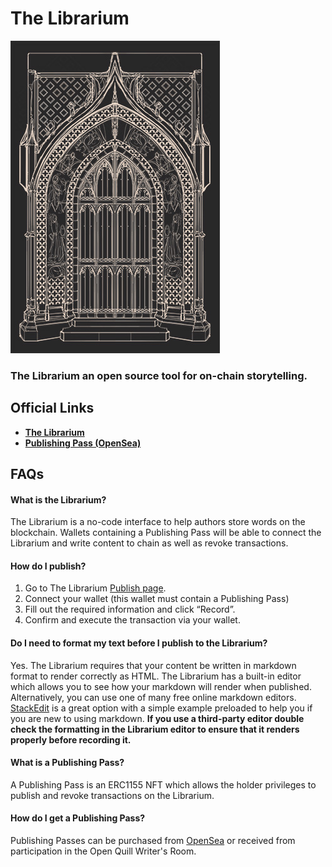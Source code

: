 # The Librarium

![Librarium Door](/public/images/default_librarium.jpg)

### **The Librarium an open source tool for on-chain storytelling.**

## Official Links
- **[The Librarium](https://librarium.dev/)**
- **[Publishing Pass (OpenSea)](https://opensea.io/collection/librarium)**


## FAQs

#### What is the Librarium?
The Librarium is a no-code interface to help authors store words on the blockchain. Wallets containing a Publishing Pass will be able to connect the Librarium and write content to chain as well as revoke transactions.

#### How do I publish?
1. Go to The Librarium [Publish page](https://librarium.dev/publish).
2. Connect your wallet (this wallet must contain a Publishing Pass)
3. Fill out the required information and click “Record”.
4. Confirm and execute the transaction via your wallet.

#### Do I need to format my text before I publish to the Librarium?
Yes. The Librarium requires that your content be written in markdown format to render correctly as HTML. The Librarium has a built-in editor which allows you to see how your markdown will render when published. Alternatively, you can use one of many free online markdown editors. [StackEdit](https://stackedit.io/app#) is a great option with a simple example preloaded to help you if you are new to using markdown. **If you use a third-party editor double check the formatting in the Librarium editor to ensure that it renders properly before recording it.** 

#### What is a Publishing Pass?
A Publishing Pass is an ERC1155 NFT which allows the holder privileges to publish and revoke transactions on the Librarium.

#### How do I get a Publishing Pass?
Publishing Passes can be purchased from [OpenSea](https://opensea.io/collection/librarium) or received from participation in the Open Quill Writer's Room.

